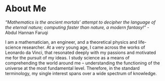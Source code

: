 # About Me

*“Mathematics is the ancient mortals’ attempt to decipher the language of the eternal nature; computing faster than nature, a modern fantasy!”*  -Abdul Hannan Faruqi  

I am a mathematician, an engineer, and a theoretical physics and life-science researcher. At a very young age, I came across the works of Leonardo da Vinci, that resonated deeply with my passions and motivated me for the pursuit of my ideas. I study science as a means of comprehending the world around me – understanding the functioning of the universe at the most fundamental level. Therefore, in the standard terminology, my single interest spans over a wide spectrum of knowledge. 
